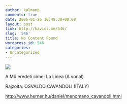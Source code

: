 ```yaml
---
author: kalmanp
comments: true
date: 2006-01-26 10:48:30+00:00
layout: post
link: http://kavics.me/546/
slug: '546'
title: No Content Found
wordpress_id: 546
categories:
- Uncategorized
---
```


![](http://kavics.freeblog.hu/Files/menomano1.jpg)  

A Mű eredeti címe: La Linea (A vonal)  


Rajzolta: OSVALDO CAVANDOLI (ITALY)  


http://www.herner.hu/daniel/menomano_cavandoli.html
